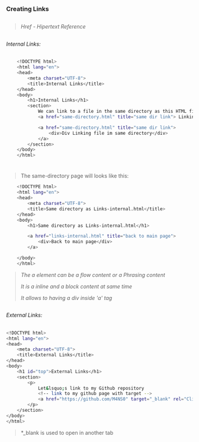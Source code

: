 ### Creating Links
##
> *Href - Hipertext Reference*
##
###### Internal Links:

```sh
    <!DOCTYPE html>
    <html lang="en">
    <head>
        <meta charset="UTF-8">
        <title>Internal Links</title>
    </head>
    <body>
        <h1>Internal Links</h1>
        <section>
            We can link to a file in the same directory as this HTML file, like this:
            <a href="same-directory.html" title="same dir link"> Linking file im same directory</a>

            <a href="same-directory.html" title="same dir link">
                <div>Div Linking file im same directory</div>
            </a>
        </section>
    </body>
    </html>

```
#
> The same-directory page will looks like this:

```sh
    <!DOCTYPE html>
    <html lang="en">
    <head>
        <meta charset="UTF-8">
        <title>Same directory as Links-internal.html</title>
    </head>
    <body>
        <h1>Same directory as Links-internal.html</h1>

        <a href="links-internal.html" title="back to main page">
            <div>Back to main page</div>
        </a>

    </body>
    </html>

```
> *The a element can be a flow content or a Phrasing content*
> 
> *It is a inline and a block content at same time* 
>
> *It allows to having a div inside 'a' tag*
##
###### External Links:
```sh
<!DOCTYPE html>
<html lang="en">
<head>
    <meta charset="UTF-8">
    <title>External Links</title>
</head>
<body>
    <h1 id="top">External Links</h1>
    <section>
        <p>
            Let&lsquo;s link to my Github repository
            <!-- link to my github page with target -->
            <a href="https://github.com/M4NS0" target="_blank" rel="Click here"> My Repository</a>
        </p>
    </section>
</body>
</html>

```
> *_blank is used to open in another tab